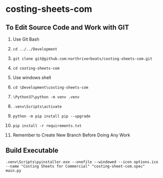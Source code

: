 # costing-sheets-com
## To Edit Source Code and Work with GIT
1. Use Git Bash
2. `cd ../../Development`
3. `git clone git@github.com:northriverboats/costing-sheets-com.git`
4. `cd costing-sheets-com`

5. Use windows shell
6. `cd \Development\costing-sheets-com`
7. `\Python37\python -m venv .venv`
8. `.venv\Scripts\activate`
9. `python -m pip install pip --upgrade`
10. `pip install -r requirements.txt`
11. Remember to Create New Branch Before Doing Any Work

## Build Executable
`.venv\Scripts\pyinstaller.exe --onefile --windowed --icon options.ico  --name "Costing Sheets for Commercial" "costing-sheet-com.spec" main.py`
